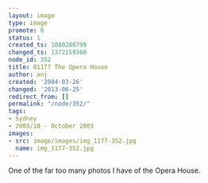 ```yaml
---
layout: image
type: image
promote: 0
status: 1
created_ts: 1080280799
changed_ts: 1372159360
node_id: 352
title: 01177 The Opera House
author: anj
created: '2004-03-26'
changed: '2013-06-25'
redirect_from: []
permalink: "/node/352/"
tags:
- Sydney
- 2003/10 - October 2003
images:
- src: image/images/img_1177-352.jpg
  name: img_1177-352.jpg
---
```

One of the far too many photos I have of the Opera House.
